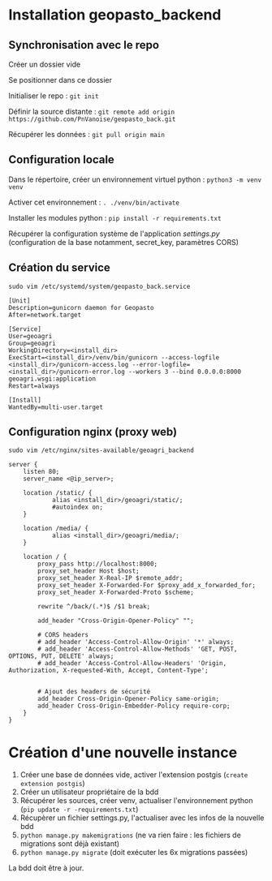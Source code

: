 # Installation geopasto_backend
## Synchronisation avec le repo
Créer un dossier vide

Se positionner dans ce dossier

Initialiser le repo : ```git init```

Définir la source distante : ```git remote add origin https://github.com/PnVanoise/geopasto_back.git```

Récupérer les données : ```git pull origin main```

## Configuration locale
Dans le répertoire, créer un environnement virtuel python : ```python3 -m venv venv```

Activer cet environnement : ```. ./venv/bin/activate```

Installer les modules python : ```pip install -r requirements.txt```

Récupérer la configuration système de l'application _settings.py_ (configuration de la base notamment, secret_key, paramètres CORS)

## Création du service
```
sudo vim /etc/systemd/system/geopasto_back.service
```

```
[Unit]
Description=gunicorn daemon for Geopasto
After=network.target

[Service]
User=geoagri
Group=geoagri
WorkingDirectory=<install_dir>
ExecStart=<install_dir>/venv/bin/gunicorn --access-logfile <install_dir>/gunicorn-access.log --error-logfile=<install_dir>/gunicorn-error.log --workers 3 --bind 0.0.0.0:8000 geoagri.wsgi:application
Restart=always

[Install]
WantedBy=multi-user.target

```

## Configuration nginx (proxy web)
```
sudo vim /etc/nginx/sites-available/geoagri_backend
```

```
server {
    listen 80;
    server_name <@ip_server>;

    location /static/ {
            alias <install_dir>/geoagri/static/;
            #autoindex on;
    }

    location /media/ {
            alias <install_dir>/geoagri/media/;
    }

    location / {
        proxy_pass http://localhost:8000;
        proxy_set_header Host $host;
        proxy_set_header X-Real-IP $remote_addr;
        proxy_set_header X-Forwarded-For $proxy_add_x_forwarded_for;
        proxy_set_header X-Forwarded-Proto $scheme;

        rewrite ^/back/(.*)$ /$1 break;

        add_header "Cross-Origin-Opener-Policy" "";

        # CORS headers
        # add_header 'Access-Control-Allow-Origin' '*' always;
        # add_header 'Access-Control-Allow-Methods' 'GET, POST, OPTIONS, PUT, DELETE' always;
        # add_header 'Access-Control-Allow-Headers' 'Origin, Authorization, X-requested-With, Accept, Content-Type';


        # Ajout des headers de sécurité
        add_header Cross-Origin-Opener-Policy same-origin;
        add_header Cross-Origin-Embedder-Policy require-corp;
    }
}

```

# Création d'une nouvelle instance
1. Créer une base de données vide, activer l'extension postgis (```create extension postgis```)
2. Créer un utilisateur propriétaire de la bdd
3. Récupérer les sources, créer venv, actualiser l'environnement python (```pip update -r -requirements.txt```)
4. Récupèrer un fichier settings.py, l'actualiser avec les infos de la nouvelle bdd
5. ```python manage.py makemigrations``` (ne va rien faire : les fichiers de migrations sont déjà existant)
6. ```python manage.py migrate``` (doit exécuter les 6x migrations passées)

La bdd doit être à jour.

